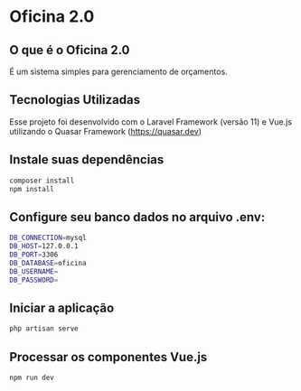 # Oficina 2.0

## O que é o Oficina 2.0
É um sistema simples para gerenciamento de orçamentos.

## Tecnologias Utilizadas
Esse projeto foi desenvolvido com o Laravel Framework (versão 11) e Vue.js utilizando o Quasar Framework (https://quasar.dev)

## Instale suas dependências
```bash
composer install
npm install
```

## Configure seu banco dados no arquivo .env:
```bash
DB_CONNECTION=mysql
DB_HOST=127.0.0.1
DB_PORT=3306
DB_DATABASE=oficina
DB_USERNAME=
DB_PASSWORD=
```

## Iniciar a aplicação
```bash
php artisan serve
```

## Processar os componentes Vue.js
```bash
npm run dev
```
